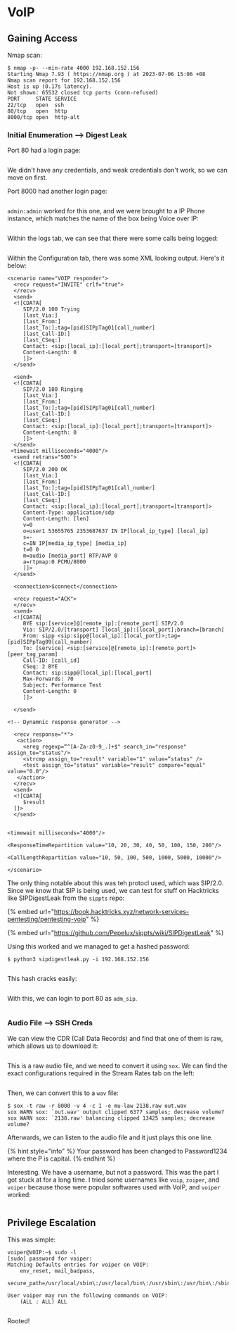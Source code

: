 # VoIP

## Gaining Access

Nmap scan:

```
$ nmap -p- --min-rate 4000 192.168.152.156
Starting Nmap 7.93 ( https://nmap.org ) at 2023-07-06 15:06 +08
Nmap scan report for 192.168.152.156
Host is up (0.17s latency).
Not shown: 65532 closed tcp ports (conn-refused)
PORT     STATE SERVICE
22/tcp   open  ssh
80/tcp   open  http
8000/tcp open  http-alt
```

### Initial Enumeration --> Digest Leak

Port 80 had a login page:

<figure><img src="../../../.gitbook/assets/image (11) (4) (3).png" alt=""><figcaption></figcaption></figure>

We didn't have any credentials, and weak credentials don't work, so we can move on first.

Port 8000 had another login page:

<figure><img src="../../../.gitbook/assets/image (99) (2).png" alt=""><figcaption></figcaption></figure>

`admin:admin` worked for this one, and we were brought to a IP Phone instance, which matches the name of the box being Voice over IP:

<figure><img src="../../../.gitbook/assets/image (9) (11).png" alt=""><figcaption></figcaption></figure>

Within the logs tab, we can see that there were some calls being logged:

<figure><img src="../../../.gitbook/assets/image (7) (1) (1) (6).png" alt=""><figcaption></figcaption></figure>

Within the Configuration tab, there was some XML looking output. Here's it below:

```markup
<scenario name="VOIP responder">
  <recv request="INVITE" crlf="true">
  </recv>
  <send>
  <![CDATA[
     SIP/2.0 100 Trying
     [last_Via:]
     [last_From:]
     [last_To:];tag=[pid]SIPpTag01[call_number]
     [last_Call-ID:]
     [last_CSeq:]
     Contact: <sip:[local_ip]:[local_port];transport=[transport]>
     Content-Length: 0
     ]]>
  </send>

  <send>
  <![CDATA[
     SIP/2.0 180 Ringing
     [last_Via:]
     [last_From:]
     [last_To:];tag=[pid]SIPpTag01[call_number]
     [last_Call-ID:]
     [last_CSeq:]
     Contact: <sip:[local_ip]:[local_port];transport=[transport]>
     Content-Length: 0
     ]]>
  </send>
 <timewait milliseconds="4000"/>
  <send retrans="500">
  <![CDATA[
     SIP/2.0 200 OK
     [last_Via:]
     [last_From:]
     [last_To:];tag=[pid]SIPpTag01[call_number]
     [last_Call-ID:]
     [last_CSeq:]
     Contact: <sip:[local_ip]:[local_port];transport=[transport]>
     Content-Type: application/sdp
     Content-Length: [len]
     v=0
     o=user1 53655765 2353687637 IN IP[local_ip_type] [local_ip]
     s=-
     c=IN IP[media_ip_type] [media_ip]
     t=0 0
     m=audio [media_port] RTP/AVP 0
     a=rtpmap:0 PCMU/8000
     ]]>
  </send>

  <connection>$connect</connection>

  <recv request="ACK">
  </recv>
  <send>
  <![CDATA[
     BYE sip:[service]@[remote_ip]:[remote_port] SIP/2.0
     Via: SIP/2.0/[transport] [local_ip]:[local_port];branch=[branch]
     From: sipp <sip:sipp@[local_ip]:[local_port]>;tag=[pid]SIPpTag09[call_number]
     To: [service] <sip:[service]@[remote_ip]:[remote_port]>[peer_tag_param]
     Call-ID: [call_id]
     CSeq: 2 BYE
     Contact: sip:sipp@[local_ip]:[local_port]
     Max-Forwards: 70
     Subject: Performance Test
     Content-Length: 0
     ]]>

  </send>

<!-- Dynamnic response generator -->

  <recv response="*">
   <action>
     <ereg regexp=“^[A-Za-z0-9_.]+$" search_in="response" assign_to="status"/>
     <strcmp assign_to="result" variable="1" value=“status" />
     <test assign_to="status" variable="result" compare="equal" value="0.0"/>
   </action>
  </recv>
  <send>
  <![CDATA[
     $result
  ]]>
  </send>


<timewait milliseconds="4000"/>

<ResponseTimeRepartition value="10, 20, 30, 40, 50, 100, 150, 200"/>

<CallLengthRepartition value="10, 50, 100, 500, 1000, 5000, 10000"/>

</scenario> 
```

The only thing notable about this was teh protocl used, which was SIP/2.0. Since we know that SIP is being used, we can test for stuff on Hacktricks like SIPDigestLeak from the `sippts` repo:

{% embed url="https://book.hacktricks.xyz/network-services-pentesting/pentesting-voip" %}

{% embed url="https://github.com/Pepelux/sippts/wiki/SIPDigestLeak" %}

Using this worked and we managed to get a hashed password:

```
$ python3 sipdigestleak.py -i 192.168.152.156
```

<figure><img src="../../../.gitbook/assets/image (8) (12) (1).png" alt=""><figcaption></figcaption></figure>

This hash cracks easily:

<figure><img src="../../../.gitbook/assets/image (5) (3).png" alt=""><figcaption></figcaption></figure>

With this, we can login to port 80 as `adm_sip`.&#x20;

<figure><img src="../../../.gitbook/assets/image (2) (12).png" alt=""><figcaption></figcaption></figure>

### Audio File --> SSH Creds

We can view the CDR (Call Data Records) and find that one of them is raw, which allows us to download it:

<figure><img src="../../../.gitbook/assets/image (4) (1) (5).png" alt=""><figcaption></figcaption></figure>

This is a raw audio file, and we need to convert it using `sox`. We can find the exact configurations required in the Stream Rates tab on the left:

<figure><img src="../../../.gitbook/assets/image (3) (11).png" alt=""><figcaption></figcaption></figure>

Then, we can convert this to a `wav` file:

```
$ sox -t raw -r 8000 -v 4 -c 1 -e mu-law 2138.raw out.wav
sox WARN sox: `out.wav' output clipped 6377 samples; decrease volume?
sox WARN sox: `2138.raw' balancing clipped 13425 samples; decrease volume?
```

Afterwards, we can listen to the audio file and it just plays this one line.

{% hint style="info" %}
Your password has been changed to Password1234 where the P is capital.
{% endhint %}

Interesting. We have a username, but not a password. This was the part I got stuck at for a long time. I tried some usernames like `voip`, `zoiper`, and `voiper` because those were popular softwares used with VoIP, and `voiper` worked:

<figure><img src="../../../.gitbook/assets/image (10) (6).png" alt=""><figcaption></figcaption></figure>

## Privilege Escalation

This was simple:

```
voiper@VOIP:~$ sudo -l                                                                       
[sudo] password for voiper:                                                                  
Matching Defaults entries for voiper on VOIP:                                                
    env_reset, mail_badpass,                                                                 
    secure_path=/usr/local/sbin\:/usr/local/bin\:/usr/sbin\:/usr/bin\:/sbin\:/bin\:/snap/bin 

User voiper may run the following commands on VOIP:
    (ALL : ALL) ALL
```

<figure><img src="../../../.gitbook/assets/image (6) (3).png" alt=""><figcaption></figcaption></figure>

Rooted!
